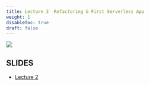 ```yaml
---
title: Lecture 2  Refactoring & First Serverless App
weight: 1
disableToc: true
draft: false
---
```


![](/ds22/images/corgi_utopia.png)




## SLIDES
- [Lecture 2](https://github.com/saoter/SDS24_MLOps_L1/blob/main//MLOps_Lecture_2_slides.pdf)

